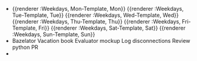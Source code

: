 - {{renderer :Weekdays, Mon-Template, Mon}}
  {{renderer :Weekdays, Tue-Template, Tue}}
  {{renderer :Weekdays, Wed-Template, Wed}}
  {{renderer :Weekdays, Thu-Template, Thu}}
  {{renderer :Weekdays, Fri-Template, Fri}}
  {{renderer :Weekdays, Sat-Template, Sat}}
  {{renderer :Weekdays, Sun-Template, Sun}}
- Bazelator
  Vacation book
  Evaluator mockup
  Log disconnections
  Review python PR
-